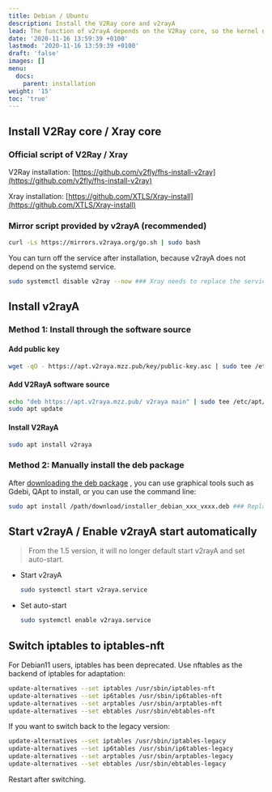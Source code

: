 ```yaml
---
title: Debian / Ubuntu
description: Install the V2Ray core and v2rayA
lead: The function of v2rayA depends on the V2Ray core, so the kernel needs to be installed.
date: '2020-11-16 13:59:39 +0100'
lastmod: '2020-11-16 13:59:39 +0100'
draft: 'false'
images: []
menu:
  docs:
    parent: installation
weight: '15'
toc: 'true'
---
```


## Install V2Ray core / Xray core

### Official script of V2Ray / Xray

V2Ray installation: [https://github.com/v2fly/fhs-install-v2ray](https://github.com/v2fly/fhs-install-v2ray)

Xray installation: [https://github.com/XTLS/Xray-install](https://github.com/XTLS/Xray-install)

### Mirror script provided by v2rayA (recommended)

```bash
curl -Ls https://mirrors.v2raya.org/go.sh | sudo bash
```

You can turn off the service after installation, because v2rayA does not depend on the systemd service.

```bash
sudo systemctl disable v2ray --now ### Xray needs to replace the service with xray
```

## Install v2rayA

### Method 1: Install through the software source

#### Add public key

```bash
wget -qO - https://apt.v2raya.mzz.pub/key/public-key.asc | sudo tee /etc/apt/trusted.gpg.d/v2raya.asc
```

#### Add V2RayA software source

```bash
echo "deb https://apt.v2raya.mzz.pub/ v2raya main" | sudo tee /etc/apt/sources.list.d/v2raya.list
sudo apt update
```

#### Install V2RayA

```bash
sudo apt install v2raya
```

### Method 2: Manually install the deb package

After [downloading the deb package](https://github.com/v2rayA/v2rayA/releases) , you can use graphical tools such as Gdebi, QApt to install, or you can use the command line:

```bash
sudo apt install /path/download/installer_debian_xxx_vxxx.deb ### Replace the actual path where the deb package is located by yourself
```

## Start v2rayA / Enable v2rayA start automatically

> From the 1.5 version, it will no longer default start v2rayA and set auto-start.

- Start v2rayA

    ```bash
    sudo systemctl start v2raya.service
    ```

- Set auto-start

    ```bash
    sudo systemctl enable v2raya.service
    ```

## Switch iptables to iptables-nft

For Debian11 users, iptables has been deprecated. Use nftables as the backend of iptables for adaptation:

```bash
update-alternatives --set iptables /usr/sbin/iptables-nft
update-alternatives --set ip6tables /usr/sbin/ip6tables-nft
update-alternatives --set arptables /usr/sbin/arptables-nft
update-alternatives --set ebtables /usr/sbin/ebtables-nft
```

If you want to switch back to the legacy version:

```bash
update-alternatives --set iptables /usr/sbin/iptables-legacy
update-alternatives --set ip6tables /usr/sbin/ip6tables-legacy
update-alternatives --set arptables /usr/sbin/arptables-legacy
update-alternatives --set ebtables /usr/sbin/ebtables-legacy
```

Restart after switching.
